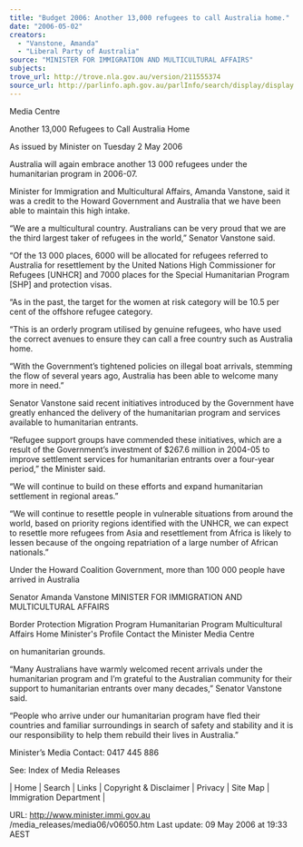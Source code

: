 ```yaml
---
title: "Budget 2006: Another 13,000 refugees to call Australia home."
date: "2006-05-02"
creators:
  - "Vanstone, Amanda"
  - "Liberal Party of Australia"
source: "MINISTER FOR IMMIGRATION AND MULTICULTURAL AFFAIRS"
subjects:
trove_url: http://trove.nla.gov.au/version/211555374
source_url: http://parlinfo.aph.gov.au/parlInfo/search/display/display.w3p;query=Id%3A%22media/pressrel/Z4NJ6%22
---
```


 Media Centre 

 Another 13,000 Refugees to Call Australia Home 

 As issued by Minister on Tuesday 2 May 2006 

 Australia will again embrace another 13 000 refugees under the humanitarian program in 2006-07. 

 Minister for Immigration and Multicultural Affairs, Amanda Vanstone, said it was a credit to the  Howard Government and Australia that we have been able to maintain this high intake. 

 “We are a multicultural country. Australians can be very proud that we are the third largest  taker of refugees in the world,” Senator Vanstone said. 

 “Of the 13 000 places, 6000 will be allocated for refugees referred to Australia for resettlement  by the United Nations High Commissioner for Refugees [UNHCR] and 7000 places for the  Special Humanitarian Program [SHP] and protection visas. 

 “As in the past, the target for the women at risk category will be 10.5 per cent of the offshore  refugee category. 

 “This is an orderly program utilised by genuine refugees, who have used the correct avenues to  ensure they can call a free country such as Australia home. 

 “With the Government’s tightened policies on illegal boat arrivals, stemming the flow of several  years ago, Australia has been able to welcome many more in need.”  

 Senator Vanstone said recent initiatives introduced by the Government have greatly enhanced  the delivery of the humanitarian program and services available to humanitarian entrants. 

 “Refugee support groups have commended these initiatives, which are a result of the  Government’s investment of $267.6 million in 2004-05 to improve settlement services for  humanitarian entrants over a four-year period,” the Minister said. 

 “We will continue to build on these efforts and expand humanitarian settlement in regional  areas.” 

 “We will continue to resettle people in vulnerable situations from around the world, based on  priority regions identified with the UNHCR, we can expect to resettle more refugees from Asia  and resettlement from Africa is likely to lessen because of the ongoing repatriation of a large  number of African nationals.” 

 Under the Howard Coalition Government, more than 100 000 people have arrived in Australia 

 Senator Amanda Vanstone  MINISTER FOR IMMIGRATION AND MULTICULTURAL AFFAIRS

 Border Protection Migration Program Humanitarian Program Multicultural Affairs Home Minister's Profile Contact the Minister Media Centre

 on humanitarian grounds. 

 “Many Australians have warmly welcomed recent arrivals under the humanitarian program and  I’m grateful to the Australian community for their support to humanitarian entrants over many  decades,” Senator Vanstone said. 

 “People who arrive under our humanitarian program have fled their countries and familiar  surroundings in search of safety and stability and it is our responsibility to help them rebuild  their lives in Australia.” 

 Minister’s Media Contact: 0417 445 886 

 See:  Index of Media Releases 

 | Home | Search | Links | Copyright & Disclaimer | Privacy | Site Map | Immigration  Department | 

 URL: http://www.minister.immi.gov.au /media_releases/media06/v06050.htm   Last update: 09 May 2006 at 19:33 AEST  

 

